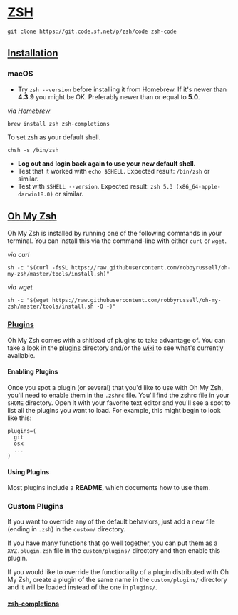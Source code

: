 # [ZSH](https://www.zsh.org/)
```shell
git clone https://git.code.sf.net/p/zsh/code zsh-code
```

## [Installation](https://github.com/robbyrussell/oh-my-zsh/wiki/Installing-ZSH)
### macOS
* Try `zsh --version` before installing it from Homebrew. If it's newer than **4.3.9** you might be OK. Preferably newer than or equal to **5.0**.  

*via [Homebrew](https://brew.sh/)*
```shell
brew install zsh zsh-completions
```

To set zsh as your default shell.
```shell
chsh -s /bin/zsh
```
* **Log out and login back again to use your new default shell.**  
* Test that it worked with `echo $SHELL`. Expected result: `/bin/zsh` or similar.  
* Test with `$SHELL --version`. Expected result: `zsh 5.3 (x86_64-apple-darwin18.0)` or similar.

## [Oh My Zsh](https://github.com/robbyrussell/oh-my-zsh)
Oh My Zsh is installed by running one of the following commands in your terminal. You can install this via the command-line with either `curl` or `wget`.  

*via curl*
```shell
sh -c "$(curl -fsSL https://raw.githubusercontent.com/robbyrussell/oh-my-zsh/master/tools/install.sh)"
```

*via wget*
```shell
sh -c "$(wget https://raw.githubusercontent.com/robbyrussell/oh-my-zsh/master/tools/install.sh -O -)"
```

### [Plugins](https://github.com/robbyrussell/oh-my-zsh/wiki/Plugins)
Oh My Zsh comes with a shitload of plugins to take advantage of. You can take a look in the [plugins](https://github.com/robbyrussell/oh-my-zsh/tree/master/plugins) directory and/or the [wiki](https://github.com/robbyrussell/oh-my-zsh/wiki/Plugins) to see what's currently available.

#### Enabling Plugins
Once you spot a plugin (or several) that you'd like to use with Oh My Zsh, you'll need to enable them in the `.zshrc` file. You'll find the zshrc file in your `$HOME` directory. Open it with your favorite text editor and you'll see a spot to list all the plugins you want to load. For example, this might begin to look like this:
```shell
plugins=(
  git
  osx
  ...
)
```

#### Using Plugins
Most plugins include a __README__, which documents how to use them.

### Custom Plugins
If you want to override any of the default behaviors, just add a new file (ending in `.zsh`) in the `custom/` directory.

If you have many functions that go well together, you can put them as a `XYZ.plugin.zsh` file in the `custom/plugins/` directory and then enable this plugin.

If you would like to override the functionality of a plugin distributed with Oh My Zsh, create a plugin of the same name in the `custom/plugins/` directory and it will be loaded instead of the one in `plugins/`.

#### [zsh-completions](https://github.com/zsh-users/zsh-completions)
